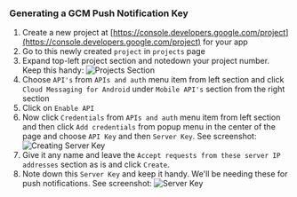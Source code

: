 ### **Generating a GCM Push Notification Key**

1. Create a new project at [https://console.developers.google.com/project](https://console.developers.google.com/project) for your app
2. Go to this newly created `project` in `projects` page
3. Expand top-left project section and notedown your project number. Keep this handy: ![Projects Section](http://s12.postimg.org/9gvkwuax9/Screen_Shot_2015_10_23_at_5_13_49_pm.png, "Expand to this")
4. Choose `API's` from `APIs and auth` menu item from left section and click `Cloud Messaging for Android` under `Mobile API's` section from the right section
5. Click on `Enable API`
6. Now click `Credentials` from `APIs and auth` menu item from left section and then click `Add credentials` from popup menu in the center of the page and choose `API Key` and then `Server Key`. See screenshot: ![Creating Server Key](http://s8.postimg.org/mp1moryol/Screen_Shot_2015_10_23_at_5_23_07_pm.png "Creating Server Key")
7. Give it any name and leave the `
Accept requests from these server IP addresses ` section as is and click `Create`.
8. Note down this `Server Key` and keep it handy. We'll be needing these for push notifications. See screenshot: ![Server Key](http://s30.postimg.org/y1688vk2p/Screen_Shot_2015_10_23_at_5_27_22_pm.png "server Key")

